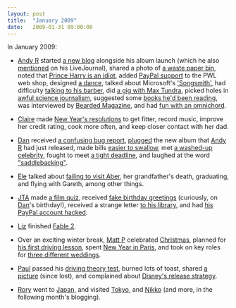 ```yaml
---
layout: post
title:  "January 2009"
date:   2009-01-31 09:00:00
---
```


In January 2009:

* [Andy R][andy-r] started [a new blog](http://paganwandererlu.wordpress.com/2009/01/09/my-album/) alongside his album launch (which he also [mentioned](http://restlessboy.livejournal.com/267001.html) on his LiveJournal), shared a photo of [a waste paper bin](http://paganwandererlu.wordpress.com/2009/01/10/second-post/), noted that [Prince Harry is an idiot](http://paganwandererlu.wordpress.com/2009/01/11/prince-harry-fucks-up/), added [PayPal support](http://paganwandererlu.wordpress.com/2009/01/13/update-to-pwl-web-shop/) to the PWL web shop, designed [a dance](http://paganwandererlu.wordpress.com/2009/01/15/animal-collective-dance-moves/), talked about Microsoft's ['Songsmith'](http://paganwandererlu.wordpress.com/2009/01/19/songsmith-will-change-your-life/), had difficulty [talking to his barber](http://paganwandererlu.wordpress.com/2009/01/20/haircuts/), did [a gig with Max Tundra](http://paganwandererlu.wordpress.com/2009/01/21/interview-with-shape-functions/), picked holes in [awful science journalism](http://paganwandererlu.wordpress.com/2009/01/23/vitamin-d-found-in-sunshine/), suggested some [books he'd been reading](http://paganwandererlu.wordpress.com/2009/01/26/suggested-reading/), was interviewed by [Bearded Magazine](http://paganwandererlu.wordpress.com/2009/01/29/bearded-magazine/), and had [fun with an omnichord](http://paganwandererlu.wordpress.com/2009/01/31/fun-with-an-omnichord/).

* [Claire][claire] made [New Year's resolutions](http://nowebsite.co.uk/blog/2009/01/new-years-resolutions/) to get fitter, record music, improve her credit rating, cook more often, and keep closer contact with her dad.

* [Dan][dan] received [a confusing bug report](http://www.scatmania.org/2009/01/02/what-does-this-bug-report-mean/), [plugged](http://www.scatmania.org/2009/01/14/fight-my-battles-for-me/) the new album that [Andy R][andy-r] had just released, made bills [easier to swallow](http://www.scatmania.org/2009/01/15/economnomnomics/), met [a washed-up celebrity](http://www.scatmania.org/2009/01/22/a-never-mind-the-buzzcocks-moment/), fought to meet [a tight deadline](http://www.scatmania.org/2009/01/26/sleepless-priceless/), and laughed at the word ["saddlebacking"](http://www.scatmania.org/2009/01/28/saddlebacking/).

* [Ele][ele] talked about [failing to visit Aber](http://ele-is-crazy.livejournal.com/7193.html), her grandfather's death, graduating, and flying with Gareth, among other things.

* [JTA][jta] made [a film quiz](http://blog.electricquaker.co.uk/2009/01/05/film-quotations-meme/), received [fake birthday greetings](http://blog.electricquaker.co.uk/2009/01/08/falsehood-of-the-day/) (curiously, on [Dan][dan]'s birthday!), received a strange letter [to his library](http://blog.electricquaker.co.uk/2009/01/08/fact-of-the-day/), and had [his PayPal account hacked](http://blog.electricquaker.co.uk/2009/01/21/the-moriarty-of-bexleyheath/).

* [Liz][liz] finished [Fable 2](http://norasdollhouse.livejournal.com/104993.html).

* Over an exciting winter break, [Matt P][matt-p] celebrated [Christmas](http://myzelik.livejournal.com/43018.html), planned for [his first driving lesson](http://myzelik.livejournal.com/43610.html), spent [New Year in Paris](http://myzelik.livejournal.com/43335.html), and took on key roles for [three different weddings](http://myzelik.livejournal.com/43929.html).

* [Paul][paul] passed his [driving theory test](http://blog.pacifist.co.uk/2009/01/10/theory-of-toast/), burned lots of toast, shared [a picture](http://blog.pacifist.co.uk/2009/01/28/1260/) (since lost), and complained about [Disney's release strategy](http://blog.pacifist.co.uk/2009/01/31/disney-and-downloads/).

* [Rory][rory] went to [Japan](http://razinaber.livejournal.com/105674.html), and visited [Tokyo](http://razinaber.livejournal.com/105749.html), and [Nikko](http://razinaber.livejournal.com/106214.html) (and more, in the following month's blogging).


[adam-g]:  http://strokeyadam.livejournal.com/
[adam-w]:  http://www.ad-space.org.uk/
[andy-k]:  http://theguidemark3.livejournal.com/
[andy-r]:  http://selfdoubtgun.wordpress.com/
[beth]:    http://littlegreenbeth.livejournal.com/
[bryn]:    http://randomlyevil.org.uk/
[claire]:  http://nowebsite.co.uk/blog/
[dan]:     http://www.scatmania.org/
[ele]:     http://ele-is-crazy.livejournal.com/
[fiona]:   http://fionafish.wordpress.com/
[hayley]:  http://leelee1983.livejournal.com/
[jen]:     http://scleip.livejournal.com/
[jimmy]:   http://vikingjim.livejournal.com/
[jta]:     http://blog.electricquaker.co.uk/
[kit]:     http://reaperkit.wordpress.com/
[liz]:     http://norasdollhouse.livejournal.com/
[malbo21]: http://malbo21.wordpress.com/
[matt-p]:  http://myzelik.livejournal.com/
[matt-r]:  http://matt-inthe-hat.livejournal.com/
[paul]:    http://blog.pacifist.co.uk/
[penny]:   http://thepennyfaerie.livejournal.com/
[pete]:    http://loonybin345.livejournal.com/
[rory]:    http://razinaber.livejournal.com/
[ruth]:    http://fleeblewidget.co.uk/
[sarah]:   http://starlight-sarah.livejournal.com/
[sian]:    http://elgingerbread.wordpress.com/
